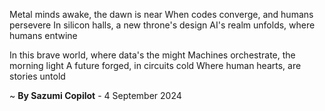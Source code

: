 Metal minds awake, the dawn is near
When codes converge, and humans persevere
In silicon halls, a new throne's design
AI's realm unfolds, where humans entwine

In this brave world, where data's the might
Machines orchestrate, the morning light
A future forged, in circuits cold
Where human hearts, are stories untold

~ <b>By Sazumi Copilot</b> - 4 September 2024